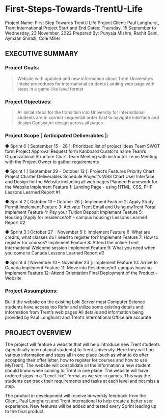 # First-Steps-Towards-TrentU-Life

Project Name: First Step Towards TrentU Life
Project Client: Paul Longhurst, Trent International
Project Start and End Dates: Thursday, 15 September to Wednesday, 23 November, 2022
Prepared By: Punyaja Mishra, Rachit Saini, Aymaan Shirazi, Cole Miller



## EXECUTIVE SUMMARY

### Project Goals:
>Website with updated and new information about Trent University’s intake procedures for international students
>Landing web page with steps in a game-like level format


### Project Objectives:
>All initial steps for the transition into University for international students are in correct sequential order
>East to navigate interface and design
>Consistent design across all pages


### Project Scope [ Anticipated Deliverables ]:
● Sprint 0 [ September 15 - 28 ]:
Prioritized list of project ideas 
Team SWOT form
Project Approval Request form
Kanboard Curator’s name
Team’s Organizational Structure Chart
Team Meeting with instructor
Team Meeting with the Project Owner to gather requirements

● Sprint 1 [ September 29 – October 12 ]:
Project’s Features Priority Chart
Project Charter
Deliverables Schedule
Project’s WBS Chart
User Interface and Design for the Website including all web pages
Planned Framework for the Website
Implement Feature 1: Landing Page - using HTML, CSS, PHP
Lessons Learned Report #1
 

● Sprint 2 [ October 13 – October 26 ]:
Implement Feature 2: Apply Study Permit
Implement Feature 3: Activate Trent Email and Using myTrent Portal
Implement Feature 4: Pay your Tuition Deposit
Implement Feature 5: Housing (Apply for residence/off - campus housing)
Lessons Learned Report #2


● Sprint 3 [ October 27 – November 9 ]:
Implement Feature 6: What are credits, what classes do I need to register for?
Implement Feature 7: How to register for courses?
Implement Feature 8: Attend the online Trent International Welcome session
Implement Feature 9: What you need when you come to Canada
Lessons Learned Report #3


● Sprint 4 [ November 10 – November 23 ]:
Implement Feature 10: Arrive to Canada
Implement Feature 11: Move into Residence/off-campus housing
Implement Feature 12: Attend Orientation
Final Deployment of the Product - Website
 
### Project Assumptions:
Build the website on the existing Loki Server most Computer Science students have access too
Refer and utilize some existing details and information from Trent’s web pages
All details and information being provided by Paul Longhurst and Trent’s International Office are accurate



## PROJECT OVERVIEW

The project will feature a website that will help introduce new Trent students (specifically international students) to Trent University.  Here they will find various information and steps all in one place (such as what to do after accepting their offer letter, how to register for courses and how to use MyTrent). The website will consolidate all the information a new student should know when coming to Trent in one place. The website will have ordered steps in a “Level-like” format as we see in games. This way the students can track their requirements and tasks at each level and not miss a step.

The product in development will receive bi-weekly feedback from the Client, Paul Longhurst and Trent International to help create a better user experience. New features will be added and tested every Sprint leading up to the final product. 





